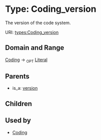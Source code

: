 
# Type: Coding_version


The version of the code system.

URI: [types:Coding_version](https://ccdh.example.org/datatypes/Coding_version)


## Domain and Range

[Coding](Coding.md) ->  <sub>OPT</sub> [Literal](types/Literal.md)

## Parents

 *  is_a: [version](version.md)

## Children


## Used by

 * [Coding](Coding.md)
